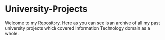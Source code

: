 # University-Projects
Welcome to my Repository. 
Here as you can see is an archive of all my past university projects which covered Information Technology domain as a whole. 
